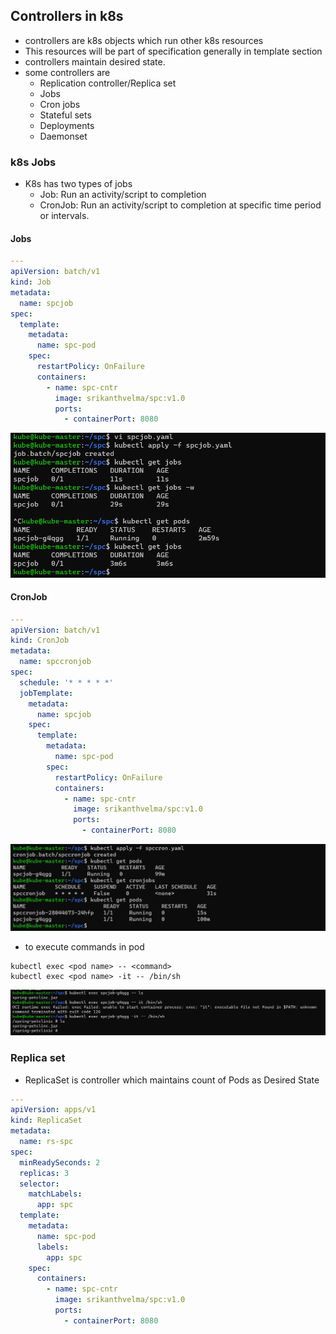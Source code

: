 Controllers in k8s
------------------
* controllers are k8s objects which run other k8s resources
* This resources will be part of specification generally in template section
* controllers maintain desired state.
* some controllers are
    * Replication controller/Replica set
    * Jobs
    * Cron jobs
    * Stateful sets
    * Deployments
    * Daemonset
### k8s Jobs
* K8s has two types of jobs
    * Job: Run an activity/script to completion
    * CronJob: Run an activity/script to completion at specific time period or intervals.
#### Jobs
```yaml
---
apiVersion: batch/v1
kind: Job
metadata: 
  name: spcjob
spec:
  template:
    metadata:
      name: spc-pod
    spec:
      restartPolicy: OnFailure
      containers:
        - name: spc-cntr
          image: srikanthvelma/spc:v1.0
          ports:
            - containerPort: 8080        
```
![preview](images/k8s26.png)
#### CronJob
```yaml
---
apiVersion: batch/v1
kind: CronJob
metadata: 
  name: spccronjob
spec:
  schedule: '* * * * *'
  jobTemplate:
    metadata: 
      name: spcjob
    spec:
      template:
        metadata:
          name: spc-pod
        spec:
          restartPolicy: OnFailure
          containers:
            - name: spc-cntr
              image: srikanthvelma/spc:v1.0
              ports:
                - containerPort: 8080 
```
![preview](images/k8s27.png)
* to execute commands in pod
```
kubectl exec <pod name> -- <command>
kubectl exec <pod name> -it -- /bin/sh
```
![preview](images/k8s28.png)
### Replica set
* ReplicaSet is controller which maintains count of Pods as Desired State
```yaml
---
apiVersion: apps/v1
kind: ReplicaSet
metadata:
  name: rs-spc
spec:
  minReadySeconds: 2
  replicas: 3
  selector:
    matchLabels:
      app: spc
  template:
    metadata:
      name: spc-pod
      labels: 
        app: spc
    spec:
      containers:
        - name: spc-cntr
          image: srikanthvelma/spc:v1.0
          ports:
            - containerPort: 8080
```
